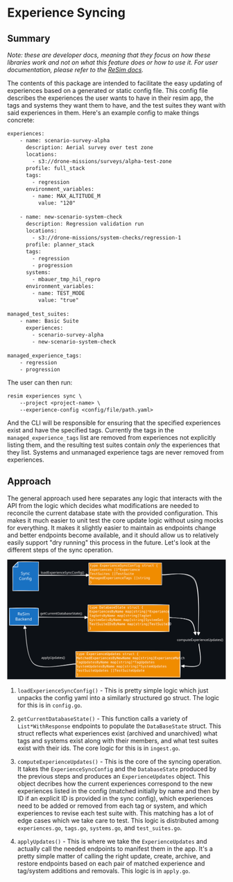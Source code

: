 
# Experience Syncing

## Summary

*Note: these are developer docs, meaning that they focus on how these libraries work and not on what
this feature does or how to use it. For user documentation, please refer to the [ReSim
docs](https://docs.resim.ai/).* <!-- TODO(mikebauer) Add a link to a specific user docs page here -->

The contents of this package are intended to facilitate the easy updating of experiences based on a
generated or static config file. This config file describes the experiences the user wants to have
in their resim app, the tags and systems they want them to have, and the test suites they want with
said experiences in them. Here's an example config to make things concrete:

```lang=yaml
experiences:
    - name: scenario-survey-alpha
      description: Aerial survey over test zone
      locations:
        - s3://drone-missions/surveys/alpha-test-zone
      profile: full_stack
	  tags:
	    - regression
      environment_variables:
        - name: MAX_ALTITUDE_M
          value: "120"

    - name: new-scenario-system-check
      description: Regression validation run
      locations:
        - s3://drone-missions/system-checks/regression-1
      profile: planner_stack
	  tags:
	    - regression
		- progression
      systems:
        - mbauer_tmp_hil_repro
      environment_variables:
        - name: TEST_MODE
          value: "true"

managed_test_suites:
    - name: Basic Suite
      experiences:
        - scenario-survey-alpha
        - new-scenario-system-check

managed_experience_tags:
    - regression
    - progression
```

The user can then run:

```lang=bash
resim experiences sync \
    --project <project-name> \
	--experience-config <config/file/path.yaml>
```

And the CLI will be responsible for ensuring that the specified experiences exist and have the
specified tags. Currently the tags in the `managed_experience_tags` list are removed from
experiences not explicitly listing them, and the resulting test suites contain *only* the
experiences that they list. Systems and unmanaged experience tags are never removed from
experiences.

## Approach

The general approach used here separates any logic that interacts with the API from the logic which
decides what modifications are needed to reconcile the current database state with the provided
configuration. This makes it much easier to unit test the core update logic without using mocks for
everything. It makes it slightly easier to maintain as endpoints change and better endpoints become
available, and it should allow us to relatively easily support "dry running" this process in the
future. Let's look at the different steps of the sync operation.

![Syncing Data Flow](./experience-syncing.svg)

1. `loadExperienceSyncConfig()` - This is pretty simple logic which just unpacks the config yaml
   into a similarly structured go struct. The logic for this is in `config.go`.

2. `getCurrentDatabaseState()` - This function calls a variety of `List*WithResponse` endpoints to
   populate the `DataBaseState` struct. This struct reflects what experiences exist (archived and
   unarchived) what tags and systems exist along with their members, and what test suites exist with
   their ids. The core logic for this is in `ingest.go`.

3. `computeExperienceUpdates()` - This is the core of the syncing operation. It takes the
   `ExperienceSyncConfig` and the `DatabaseState` produced by the previous steps and produces an
   `ExperienceUpdates` object. This object decribes how the current experiences correspond to the
   new experiences listed in the config (matched initially by name and then by ID if an explicit ID
   is provided in the sync config), which experiences need to be added or removed from each tag or
   system, and which experiences to revise each test suite with. This matching has a lot of edge
   cases which we take care to test. This logic is distributed among `experiences.go`, `tags.go`,
   `systems.go`, and `test_suites.go`.

4. `applyUpdates()` - This is where we take the `ExperienceUpdates` and actually call the needed
   endpoints to manifest them in the app. It's a pretty simple matter of calling the right update,
   create, archive, and restore endpoints based on each pair of matched experience and tag/system
   additions and removals. This logic is in `apply.go`.
